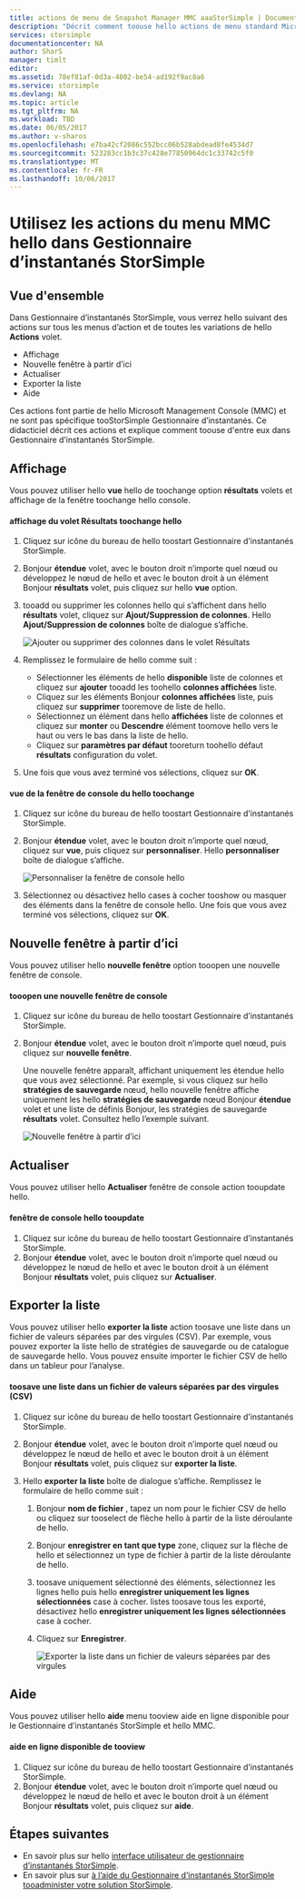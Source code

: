 ```yaml
---
title: actions de menu de Snapshot Manager MMC aaaStorSimple | Documents Microsoft
description: "Décrit comment toouse hello actions de menu standard Microsoft Management Console (MMC) de gestionnaire d’instantanés StorSimple."
services: storsimple
documentationcenter: NA
author: SharS
manager: timlt
editor: 
ms.assetid: 78ef81af-0d3a-4802-be54-ad192f9ac8a6
ms.service: storsimple
ms.devlang: NA
ms.topic: article
ms.tgt_pltfrm: NA
ms.workload: TBD
ms.date: 06/05/2017
ms.author: v-sharos
ms.openlocfilehash: e7ba42cf2086c552bcc06b528abdead8fe4534d7
ms.sourcegitcommit: 523283cc1b3c37c428e77850964dc1c33742c5f0
ms.translationtype: MT
ms.contentlocale: fr-FR
ms.lasthandoff: 10/06/2017
---
```

# <a name="use-hello-mmc-menu-actions-in-storsimple-snapshot-manager"></a>Utilisez les actions du menu MMC hello dans Gestionnaire d’instantanés StorSimple

## <a name="overview"></a>Vue d'ensemble
Dans Gestionnaire d’instantanés StorSimple, vous verrez hello suivant des actions sur tous les menus d’action et de toutes les variations de hello **Actions** volet.

* Affichage
* Nouvelle fenêtre à partir d’ici 
* Actualiser 
* Exporter la liste 
* Aide 

Ces actions font partie de hello Microsoft Management Console (MMC) et ne sont pas spécifique tooStorSimple Gestionnaire d’instantanés. Ce didacticiel décrit ces actions et explique comment toouse d'entre eux dans Gestionnaire d’instantanés StorSimple.

## <a name="view"></a>Affichage
Vous pouvez utiliser hello **vue** hello de toochange option **résultats** volets et affichage de la fenêtre toochange hello console. 

#### <a name="toochange-hello-results-pane-view"></a>affichage du volet Résultats toochange hello
1. Cliquez sur icône du bureau de hello toostart Gestionnaire d’instantanés StorSimple.
2. Bonjour **étendue** volet, avec le bouton droit n’importe quel nœud ou développez le nœud de hello et avec le bouton droit à un élément Bonjour **résultats** volet, puis cliquez sur hello **vue** option. 
3. tooadd ou supprimer les colonnes hello qui s’affichent dans hello **résultats** volet, cliquez sur **Ajout/Suppression de colonnes**. Hello **Ajout/Suppression de colonnes** boîte de dialogue s’affiche.
   
    ![Ajouter ou supprimer des colonnes dans le volet Résultats](./media/storsimple-snapshot-manager-mmc-menu/HCS_SSM_Add_remove_columns.png) 
4. Remplissez le formulaire de hello comme suit :
   
   * Sélectionner les éléments de hello **disponible** liste de colonnes et cliquez sur **ajouter** tooadd les toohello **colonnes affichées** liste. 
   * Cliquez sur les éléments Bonjour **colonnes affichées** liste, puis cliquez sur **supprimer** tooremove de liste de hello. 
   * Sélectionnez un élément dans hello **affichées** liste de colonnes et cliquez sur **monter** ou **Descendre** élément toomove hello vers le haut ou vers le bas dans la liste de hello. 
   * Cliquez sur **paramètres par défaut** tooreturn toohello défaut **résultats** configuration du volet. 
5. Une fois que vous avez terminé vos sélections, cliquez sur **OK**. 

#### <a name="toochange-hello-console-window-view"></a>vue de la fenêtre de console du hello toochange
1. Cliquez sur icône du bureau de hello toostart Gestionnaire d’instantanés StorSimple.
2. Bonjour **étendue** volet, avec le bouton droit n’importe quel nœud, cliquez sur **vue**, puis cliquez sur **personnaliser**. Hello **personnaliser** boîte de dialogue s’affiche.
   
    ![Personnaliser la fenêtre de console hello](./media/storsimple-snapshot-manager-mmc-menu/HCS_SSM_Customize.png) 
3. Sélectionnez ou désactivez hello cases à cocher tooshow ou masquer des éléments dans la fenêtre de console hello. Une fois que vous avez terminé vos sélections, cliquez sur **OK**.

## <a name="new-window-from-here"></a>Nouvelle fenêtre à partir d’ici
Vous pouvez utiliser hello **nouvelle fenêtre** option tooopen une nouvelle fenêtre de console.

#### <a name="tooopen-a-new-console-window"></a>tooopen une nouvelle fenêtre de console
1. Cliquez sur icône du bureau de hello toostart Gestionnaire d’instantanés StorSimple.
2. Bonjour **étendue** volet, avec le bouton droit n’importe quel nœud, puis cliquez sur **nouvelle fenêtre**. 
   
    Une nouvelle fenêtre apparaît, affichant uniquement les étendue hello que vous avez sélectionné. Par exemple, si vous cliquez sur hello **stratégies de sauvegarde** nœud, hello nouvelle fenêtre affiche uniquement les hello **stratégies de sauvegarde** nœud Bonjour **étendue** volet et une liste de définis Bonjour, les stratégies de sauvegarde **résultats** volet. Consultez hello l’exemple suivant.
   
    ![Nouvelle fenêtre à partir d’ici](./media/storsimple-snapshot-manager-mmc-menu/HCS_SSM_NewWindow.png) 

## <a name="refresh"></a>Actualiser
Vous pouvez utiliser hello **Actualiser** fenêtre de console action tooupdate hello.

#### <a name="tooupdate-hello-console-window"></a>fenêtre de console hello tooupdate
1. Cliquez sur icône du bureau de hello toostart Gestionnaire d’instantanés StorSimple.
2. Bonjour **étendue** volet, avec le bouton droit n’importe quel nœud ou développez le nœud de hello et avec le bouton droit à un élément Bonjour **résultats** volet, puis cliquez sur **Actualiser**. 

## <a name="export-list"></a>Exporter la liste
Vous pouvez utiliser hello **exporter la liste** action toosave une liste dans un fichier de valeurs séparées par des virgules (CSV). Par exemple, vous pouvez exporter la liste hello de stratégies de sauvegarde ou de catalogue de sauvegarde hello. Vous pouvez ensuite importer le fichier CSV de hello dans un tableur pour l’analyse.

#### <a name="toosave-a-list-in-a-comma-separated-value-csv-file"></a>toosave une liste dans un fichier de valeurs séparées par des virgules (CSV)
1. Cliquez sur icône du bureau de hello toostart Gestionnaire d’instantanés StorSimple. 
2. Bonjour **étendue** volet, avec le bouton droit n’importe quel nœud ou développez le nœud de hello et avec le bouton droit à un élément Bonjour **résultats** volet, puis cliquez sur **exporter la liste**. 
3. Hello **exporter la liste** boîte de dialogue s’affiche. Remplissez le formulaire de hello comme suit : 
   
   1. Bonjour **nom de fichier** , tapez un nom pour le fichier CSV de hello ou cliquez sur tooselect de flèche hello à partir de la liste déroulante de hello.
   2. Bonjour **enregistrer en tant que type** zone, cliquez sur la flèche de hello et sélectionnez un type de fichier à partir de la liste déroulante de hello.
   3. toosave uniquement sélectionné des éléments, sélectionnez les lignes hello puis hello **enregistrer uniquement les lignes sélectionnées** case à cocher. listes toosave tous les exporté, désactivez hello **enregistrer uniquement les lignes sélectionnées** case à cocher.
   4. Cliquez sur **Enregistrer**.
      
      ![Exporter la liste dans un fichier de valeurs séparées par des virgules](./media/storsimple-snapshot-manager-mmc-menu/HCS_SSM_Export_List.png) 

## <a name="help"></a>Aide
Vous pouvez utiliser hello **aide** menu tooview aide en ligne disponible pour le Gestionnaire d’instantanés StorSimple et hello MMC.

#### <a name="tooview-available-online-help"></a>aide en ligne disponible de tooview
1. Cliquez sur icône du bureau de hello toostart Gestionnaire d’instantanés StorSimple.
2. Bonjour **étendue** volet, avec le bouton droit n’importe quel nœud ou développez le nœud de hello et avec le bouton droit à un élément Bonjour **résultats** volet, puis cliquez sur **aide**. 

## <a name="next-steps"></a>Étapes suivantes
* En savoir plus sur hello [interface utilisateur de gestionnaire d’instantanés StorSimple](storsimple-use-snapshot-manager.md).
* En savoir plus sur [à l’aide du Gestionnaire d’instantanés StorSimple tooadminister votre solution StorSimple](storsimple-snapshot-manager-admin.md).


